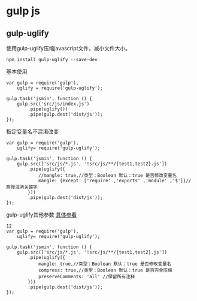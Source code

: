 # gulp js





























## gulp-uglify

使用gulp-uglify压缩javascript文件，减小文件大小。

`npm install gulp-uglify --save-dev`

基本使用
```
var gulp = require('gulp'),
    uglify = require('gulp-uglify');
 
gulp.task('jsmin', function () {
    gulp.src('src/js/index.js')
        .pipe(uglify())
        .pipe(gulp.dest('dist/js'));
});
```

指定变量名不混淆改变
```
var gulp = require('gulp'),
    uglify= require('gulp-uglify');
 
gulp.task('jsmin', function () {
    gulp.src(['src/js/*.js', '!src/js/**/{test1,test2}.js'])
        .pipe(uglify({
            //mangle: true,//类型：Boolean 默认：true 是否修改变量名
            mangle: {except: ['require' ,'exports' ,'module' ,'$']}//排除混淆关键字
        }))
        .pipe(gulp.dest('dist/js'));
});
```

gulp-uglify其他参数 [具体参看](https://github.com/terinjokes/gulp-uglify#user-content-options)
```
12
var gulp = require('gulp'),
    uglify= require('gulp-uglify');
 
gulp.task('jsmin', function () {
    gulp.src(['src/js/*.js', '!src/js/**/{test1,test2}.js'])
        .pipe(uglify({
            mangle: true,//类型：Boolean 默认：true 是否修改变量名
            compress: true,//类型：Boolean 默认：true 是否完全压缩
            preserveComments: 'all' //保留所有注释
        }))
        .pipe(gulp.dest('dist/js'));
});
```

